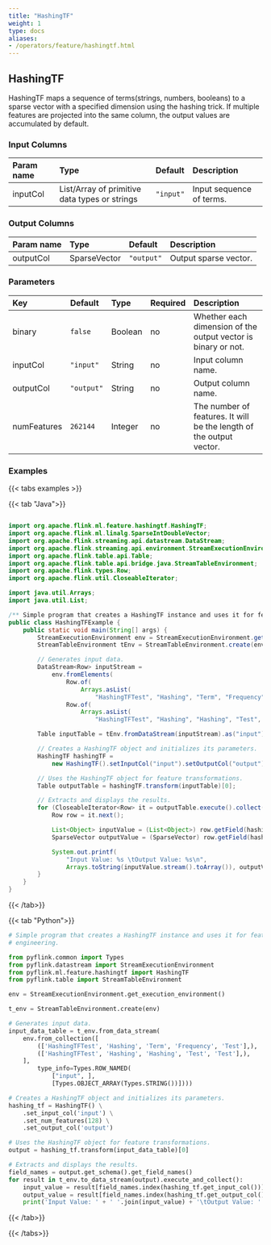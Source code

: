 ```yaml
---
title: "HashingTF"
weight: 1
type: docs
aliases:
- /operators/feature/hashingtf.html
---
```


<!--
Licensed to the Apache Software Foundation (ASF) under one
or more contributor license agreements.  See the NOTICE file
distributed with this work for additional information
regarding copyright ownership.  The ASF licenses this file
to you under the Apache License, Version 2.0 (the
"License"); you may not use this file except in compliance
with the License.  You may obtain a copy of the License at

  http://www.apache.org/licenses/LICENSE-2.0

Unless required by applicable law or agreed to in writing,
software distributed under the License is distributed on an
"AS IS" BASIS, WITHOUT WARRANTIES OR CONDITIONS OF ANY
KIND, either express or implied.  See the License for the
specific language governing permissions and limitations
under the License.
-->

## HashingTF

HashingTF maps a sequence of terms(strings, numbers, booleans)
to a sparse vector with a specified dimension using the hashing
trick. If multiple features are projected into the same column,
the output values are accumulated by default.

### Input Columns

| Param name | Type                                          | Default   | Description              |
|:-----------|:----------------------------------------------|:----------|:-------------------------|
| inputCol   | List/Array of primitive data types or strings | `"input"` | Input sequence of terms. |

### Output Columns

| Param name | Type         | Default    | Description           |
|:-----------|:-------------|:-----------|:----------------------|
| outputCol  | SparseVector | `"output"` | Output sparse vector. |

### Parameters

| Key         | Default    | Type    | Required | Description                                                         |
|:------------|:-----------|:--------|:---------|:--------------------------------------------------------------------|
| binary      | `false`    | Boolean | no       | Whether each dimension of the output vector is binary or not.       |
| inputCol    | `"input"`  | String  | no       | Input column name.                                                  |
| outputCol   | `"output"` | String  | no       | Output column name.                                                 |
| numFeatures | `262144`   | Integer | no       | The number of features. It will be the length of the output vector. |


### Examples

{{< tabs examples >}}

{{< tab "Java">}}

```java

import org.apache.flink.ml.feature.hashingtf.HashingTF;
import org.apache.flink.ml.linalg.SparseIntDoubleVector;
import org.apache.flink.streaming.api.datastream.DataStream;
import org.apache.flink.streaming.api.environment.StreamExecutionEnvironment;
import org.apache.flink.table.api.Table;
import org.apache.flink.table.api.bridge.java.StreamTableEnvironment;
import org.apache.flink.types.Row;
import org.apache.flink.util.CloseableIterator;

import java.util.Arrays;
import java.util.List;

/** Simple program that creates a HashingTF instance and uses it for feature engineering. */
public class HashingTFExample {
	public static void main(String[] args) {
		StreamExecutionEnvironment env = StreamExecutionEnvironment.getExecutionEnvironment();
		StreamTableEnvironment tEnv = StreamTableEnvironment.create(env);

		// Generates input data.
		DataStream<Row> inputStream =
			env.fromElements(
				Row.of(
					Arrays.asList(
						"HashingTFTest", "Hashing", "Term", "Frequency", "Test")),
				Row.of(
					Arrays.asList(
						"HashingTFTest", "Hashing", "Hashing", "Test", "Test")));

		Table inputTable = tEnv.fromDataStream(inputStream).as("input");

		// Creates a HashingTF object and initializes its parameters.
		HashingTF hashingTF =
			new HashingTF().setInputCol("input").setOutputCol("output").setNumFeatures(128);

		// Uses the HashingTF object for feature transformations.
		Table outputTable = hashingTF.transform(inputTable)[0];

		// Extracts and displays the results.
		for (CloseableIterator<Row> it = outputTable.execute().collect(); it.hasNext(); ) {
			Row row = it.next();

			List<Object> inputValue = (List<Object>) row.getField(hashingTF.getInputCol());
			SparseVector outputValue = (SparseVector) row.getField(hashingTF.getOutputCol());

			System.out.printf(
				"Input Value: %s \tOutput Value: %s\n",
				Arrays.toString(inputValue.stream().toArray()), outputValue);
		}
	}
}

```

{{< /tab>}}

{{< tab "Python">}}

```python
# Simple program that creates a HashingTF instance and uses it for feature
# engineering.

from pyflink.common import Types
from pyflink.datastream import StreamExecutionEnvironment
from pyflink.ml.feature.hashingtf import HashingTF
from pyflink.table import StreamTableEnvironment

env = StreamExecutionEnvironment.get_execution_environment()

t_env = StreamTableEnvironment.create(env)

# Generates input data.
input_data_table = t_env.from_data_stream(
    env.from_collection([
        (['HashingTFTest', 'Hashing', 'Term', 'Frequency', 'Test'],),
        (['HashingTFTest', 'Hashing', 'Hashing', 'Test', 'Test'],),
    ],
        type_info=Types.ROW_NAMED(
            ["input", ],
            [Types.OBJECT_ARRAY(Types.STRING())])))

# Creates a HashingTF object and initializes its parameters.
hashing_tf = HashingTF() \
    .set_input_col('input') \
    .set_num_features(128) \
    .set_output_col('output')

# Uses the HashingTF object for feature transformations.
output = hashing_tf.transform(input_data_table)[0]

# Extracts and displays the results.
field_names = output.get_schema().get_field_names()
for result in t_env.to_data_stream(output).execute_and_collect():
    input_value = result[field_names.index(hashing_tf.get_input_col())]
    output_value = result[field_names.index(hashing_tf.get_output_col())]
    print('Input Value: ' + ' '.join(input_value) + '\tOutput Value: ' + str(output_value))

```

{{< /tab>}}

{{< /tabs>}}
